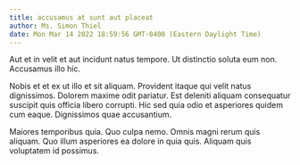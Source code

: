 ```yaml
---
title: accusamus at sunt aut placeat
author: Ms. Simon Thiel
date: Mon Mar 14 2022 18:59:56 GMT-0400 (Eastern Daylight Time)
---
```

Aut et in velit et aut incidunt natus tempore. Ut distinctio soluta eum non. Accusamus illo hic.

 Nobis et et ex ut illo et sit aliquam. Provident itaque qui velit natus dignissimos. Dolorem maxime odit pariatur. Est deleniti aliquam consequatur suscipit quis officia libero corrupti. Hic sed quia odio et asperiores quidem cum eaque. Dignissimos quae accusantium.

 Maiores temporibus quia. Quo culpa nemo. Omnis magni rerum quis aliquam. Quo illum asperiores ea dolore in quia quis. Aliquam quis voluptatem id possimus.